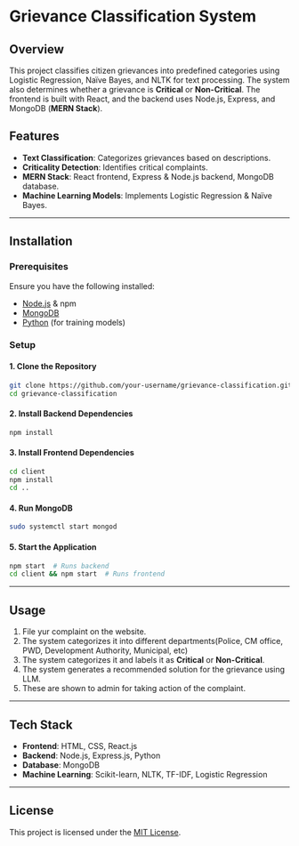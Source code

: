 # Grievance Classification System

## Overview
This project classifies citizen grievances into predefined categories using Logistic Regression, Naïve Bayes, and NLTK for text processing. The system also determines whether a grievance is **Critical** or **Non-Critical**. The frontend is built with React, and the backend uses Node.js, Express, and MongoDB (**MERN Stack**).

## Features
- **Text Classification**: Categorizes grievances based on descriptions.
- **Criticality Detection**: Identifies critical complaints.
- **MERN Stack**: React frontend, Express & Node.js backend, MongoDB database.
- **Machine Learning Models**: Implements Logistic Regression & Naïve Bayes.

---

## Installation

### Prerequisites
Ensure you have the following installed:
- [Node.js](https://nodejs.org/) & npm
- [MongoDB](https://www.mongodb.com/)
- [Python](https://www.python.org/) (for training models)

### Setup
#### 1. Clone the Repository
```sh
git clone https://github.com/your-username/grievance-classification.git
cd grievance-classification
```

#### 2. Install Backend Dependencies
```sh
npm install
```

#### 3. Install Frontend Dependencies
```sh
cd client
npm install
cd ..
```

#### 4. Run MongoDB
```sh
sudo systemctl start mongod
```

#### 5. Start the Application
```sh
npm start  # Runs backend  
cd client && npm start  # Runs frontend
```

---

## Usage
1. File yur complaint on the website.
2. The system categorizes it into different departments(Police, CM office, PWD, Development Authority, Municipal, etc)
3. The system categorizes it and labels it as **Critical** or **Non-Critical**.
4. The system generates a recommended solution for the grievance using LLM.
5. These are shown to admin for taking action of the complaint.
---

## Tech Stack
- **Frontend**: HTML, CSS, React.js
- **Backend**: Node.js, Express.js, Python
- **Database**: MongoDB
- **Machine Learning**: Scikit-learn, NLTK, TF-IDF, Logistic Regression

---

## License
This project is licensed under the [MIT License](LICENSE).
